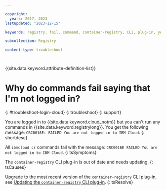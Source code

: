 ```yaml
---

copyright:
  years: 2017, 2023
lastupdated: "2023-12-15"

keywords: registry, fail, command, container-registry, CLI, plug-in, you are not logged in to IBM Cloud, failed, CRC0016E

subcollection: Registry

content-type: troubleshoot

---
```


{{site.data.keyword.attribute-definition-list}}

# Why do commands fail saying that I'm not logged in?
{: #troubleshoot-login-cloud}
{: troubleshoot}
{: support}

You are logged in to {{site.data.keyword.cloud_notm}} but you can't run any commands in {{site.data.keyword.registrylong}}. You get the following message: `CRC0016E: FAILED You are not logged in to IBM Cloud`.
{: shortdesc}

All `ibmcloud cr` commands fail with the message: `CRC0016E FAILED You are not logged in to IBM Cloud`.
{: tsSymptoms}

The `container-registry` CLI plug-in is out of date and needs updating.
{: tsCauses}

Upgrade to the most recent version of the `container-registry` CLI plug-in, see [Updating the `container-registry` CLI plug-in](/docs/Registry?topic=Registry-registry_setup_cli_namespace#registry_cli_update).
{: tsResolve}
